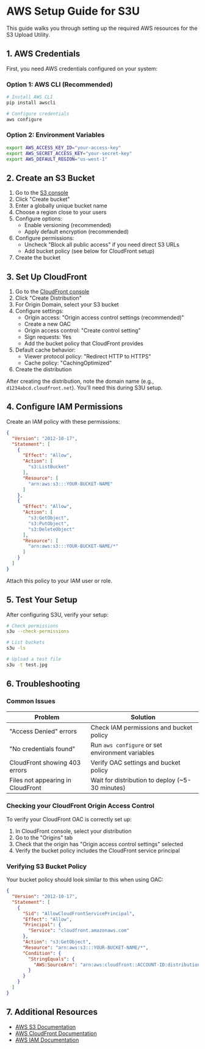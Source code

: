 # AWS Setup Guide for S3U

This guide walks you through setting up the required AWS resources for the S3 Upload Utility.

## 1. AWS Credentials

First, you need AWS credentials configured on your system:

### Option 1: AWS CLI (Recommended)

```bash
# Install AWS CLI
pip install awscli

# Configure credentials
aws configure
```

### Option 2: Environment Variables

```bash
export AWS_ACCESS_KEY_ID="your-access-key"
export AWS_SECRET_ACCESS_KEY="your-secret-key"
export AWS_DEFAULT_REGION="us-west-1"
```

## 2. Create an S3 Bucket

1. Go to the [S3 console](https://console.aws.amazon.com/s3/)
2. Click "Create bucket"
3. Enter a globally unique bucket name
4. Choose a region close to your users
5. Configure options:
   - Enable versioning (recommended)
   - Apply default encryption (recommended)
6. Configure permissions:
   - Uncheck "Block all public access" if you need direct S3 URLs
   - Add bucket policy (see below for CloudFront setup)
7. Create the bucket

## 3. Set Up CloudFront

1. Go to the [CloudFront console](https://console.aws.amazon.com/cloudfront/)
2. Click "Create Distribution"
3. For Origin Domain, select your S3 bucket
4. Configure settings:
   - Origin access: "Origin access control settings (recommended)"
   - Create a new OAC
   - Origin access control: "Create control setting"
   - Sign requests: Yes
   - Add the bucket policy that CloudFront provides
5. Default cache behavior:
   - Viewer protocol policy: "Redirect HTTP to HTTPS"
   - Cache policy: "CachingOptimized"
6. Create the distribution

After creating the distribution, note the domain name (e.g., `d1234abcd.cloudfront.net`). You'll need this during S3U setup.

## 4. Configure IAM Permissions

Create an IAM policy with these permissions:

```json
{
  "Version": "2012-10-17",
  "Statement": [
    {
      "Effect": "Allow",
      "Action": [
        "s3:ListBucket"
      ],
      "Resource": [
        "arn:aws:s3:::YOUR-BUCKET-NAME"
      ]
    },
    {
      "Effect": "Allow",
      "Action": [
        "s3:GetObject",
        "s3:PutObject",
        "s3:DeleteObject"
      ],
      "Resource": [
        "arn:aws:s3:::YOUR-BUCKET-NAME/*"
      ]
    }
  ]
}
```

Attach this policy to your IAM user or role.

## 5. Test Your Setup

After configuring S3U, verify your setup:

```bash
# Check permissions
s3u --check-permissions

# List buckets
s3u -ls

# Upload a test file
s3u -t test.jpg
```

## 6. Troubleshooting

### Common Issues

| Problem | Solution |
|---------|----------|
| "Access Denied" errors | Check IAM permissions and bucket policy |
| "No credentials found" | Run `aws configure` or set environment variables |
| CloudFront showing 403 errors | Verify OAC settings and bucket policy |
| Files not appearing in CloudFront | Wait for distribution to deploy (~5-30 minutes) |

### Checking your CloudFront Origin Access Control

To verify your CloudFront OAC is correctly set up:

1. In CloudFront console, select your distribution
2. Go to the "Origins" tab
3. Check that the origin has "Origin access control settings" selected
4. Verify the bucket policy includes the CloudFront service principal

### Verifying S3 Bucket Policy

Your bucket policy should look similar to this when using OAC:

```json
{
  "Version": "2012-10-17",
  "Statement": [
    {
      "Sid": "AllowCloudFrontServicePrincipal",
      "Effect": "Allow",
      "Principal": {
        "Service": "cloudfront.amazonaws.com"
      },
      "Action": "s3:GetObject",
      "Resource": "arn:aws:s3:::YOUR-BUCKET-NAME/*",
      "Condition": {
        "StringEquals": {
          "AWS:SourceArn": "arn:aws:cloudfront::ACCOUNT-ID:distribution/DISTRIBUTION-ID"
        }
      }
    }
  ]
}
```

## 7. Additional Resources

- [AWS S3 Documentation](https://docs.aws.amazon.com/AmazonS3/latest/userguide/Welcome.html)
- [AWS CloudFront Documentation](https://docs.aws.amazon.com/AmazonCloudFront/latest/DeveloperGuide/Introduction.html)
- [AWS IAM Documentation](https://docs.aws.amazon.com/IAM/latest/UserGuide/introduction.html)
